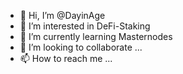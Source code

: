 - 👋 Hi, I’m @DayinAge
- 👀 I’m interested in DeFi-Staking
- 🌱 I’m currently learning Masternodes
- 💞️ I’m looking to collaborate ...
- 📫 How to reach me ...

<!---
DayinAge/DayinAge is a ✨ special ✨ repository because its `README.md` (this file) appears on your GitHub profile.
You can click the Preview link to take a look at your changes.
--->
